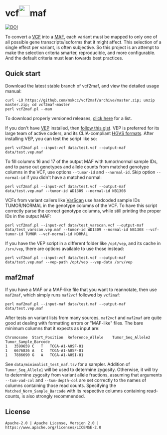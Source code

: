 vcf<img src="https://d3q28pkxsyrk9d.cloudfront.net/record_attachments/1584684/image_rec_big/princessxsofia-1584684.gif" width="35">maf
=======

[![DOI](https://zenodo.org/badge/doi/10.5281/zenodo.14107.svg)](http://dx.doi.org/10.5281/zenodo.14107)

To convert a [VCF](http://samtools.github.io/hts-specs/) into a [MAF](https://wiki.nci.nih.gov/x/eJaPAQ), each variant must be mapped to only one of all possible gene transcripts/isoforms that it might affect. This selection of a single effect per variant, is often subjective. So this project is an attempt to make the selection criteria smarter, reproducible, and more configurable. And the default criteria must lean towards best practices.

Quick start
-----------

Download the latest stable branch of vcf2maf, and view the detailed usage manual:

    curl -LO https://github.com/mskcc/vcf2maf/archive/master.zip; unzip master.zip; cd vcf2maf-master
    perl vcf2maf.pl --man

To download properly versioned releases, [click here](https://github.com/mskcc/vcf2maf/releases) for a list.

If you don't have [VEP](http://useast.ensembl.org/info/docs/tools/vep/index.html) installed, then [follow this gist](https://gist.github.com/ckandoth/176fe3199ed7cea682a68d438b8fdffb). VEP is preferred for its large team of active coders, and its CLIA-compliant [HGVS formats](http://www.hgvs.org/mutnomen/recs.html). After installing VEP, you can test the script like so:

    perl vcf2maf.pl --input-vcf data/test.vcf --output-maf data/test.vep.maf

To fill columns 16 and 17 of the output MAF with tumor/normal sample IDs, and to parse out genotypes and allele counts from matched genotype columns in the VCF, use options `--tumor-id` and `--normal-id`. Skip option `--normal-id` if you didn't have a matched normal:

    perl vcf2maf.pl --input-vcf data/test.vcf --output-maf data/test.vep.maf --tumor-id WD1309 --normal-id NB1308

VCFs from variant callers like [VarScan](http://varscan.sourceforge.net/somatic-calling.html#somatic-output) use hardcoded sample IDs TUMOR/NORMAL in the genotype columns of the VCF. To have this script correctly parse the correct genotype columns, while still printing the proper IDs in the output MAF:

    perl vcf2maf.pl --input-vcf data/test_varscan.vcf --output-maf data/test_varscan.vep.maf --tumor-id WD1309 --normal-id NB1308 --vcf-tumor-id TUMOR --vcf-normal-id NORMAL

If you have the VEP script in a different folder like `/opt/vep`, and its cache in `/srv/vep`, there are options available to use those instead:

    perl vcf2maf.pl --input-vcf data/test.vcf --output-maf data/test.vep.maf --vep-path /opt/vep --vep-data /srv/vep

maf2maf
-------

If you have a MAF or a MAF-like file that you want to reannotate, then use `maf2maf`, which simply runs `maf2vcf` followed by `vcf2maf`:

    perl maf2maf.pl --input-maf data/test.maf --output-maf data/test.vep.maf

After tests on variant lists from many sources, `maf2vcf` and `maf2maf` are quite good at dealing with formatting errors or "MAF-like" files. The bare minimum columns that it expects as input are:

    Chromosome	Start_Position	Reference_Allele	Tumor_Seq_Allele2	Tumor_Sample_Barcode
    1	3599659	C	T	TCGA-A1-A0SF-01
    1	6676836	A	C	TCGA-A1-A0SF-01
    1	7886690	G	A	TCGA-A1-A0SI-01

See `data/minimalist_test_maf.tsv` for a sampler. Addition of `Tumor_Seq_Allele1` will be used to determine zygosity. Otherwise, it will try to determine zygosity from variant allele fractions, assuming that arguments `--tum-vad-col` and `--tum-depth-col` are set correctly to the names of columns containing those read counts. Specifying the `Matched_Norm_Sample_Barcode` with its respective columns containing read-counts, is also strongly recommended.

License
-------

    Apache-2.0 | Apache License, Version 2.0 | https://www.apache.org/licenses/LICENSE-2.0
